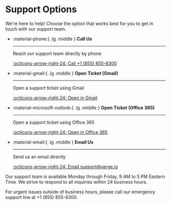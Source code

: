 # Support Options

We're here to help! Choose the option that works best for you to get in touch with our support team.

<div class="grid cards" markdown>

-   :material-phone:{ .lg .middle } __Call Us__

    ---

    Reach our support team directly by phone

    [:octicons-arrow-right-24: Call +1 (855) 855-8300](tel:+18558558300)

-   :material-gmail:{ .lg .middle } __Open Ticket (Gmail)__

    ---

    Open a support ticket using Gmail

    [:octicons-arrow-right-24: Open in Gmail](https://mail.google.com/mail/?view=cm&fs=1&to=support@verge.io&su=Support%20Request)

-   :material-microsoft-outlook:{ .lg .middle } __Open Ticket (Office 365)__

    ---

    Open a support ticket using Office 365

    [:octicons-arrow-right-24: Open in Office 365](https://outlook.office.com/mail/deeplink/compose?to=support@verge.io&subject=Support%20Request)

-   :material-email:{ .lg .middle } __Email Us__

    ---

    Send us an email directly

    [:octicons-arrow-right-24: Email support@verge.io](mailto:support@verge.io?subject=Support%20Request)

</div>

Our support team is available Monday through Friday, 9 AM to 5 PM Eastern Time. We strive to respond to all inquiries within 24 business hours.

For urgent issues outside of business hours, please call our emergency support line at +1 (855) 855-8300.
